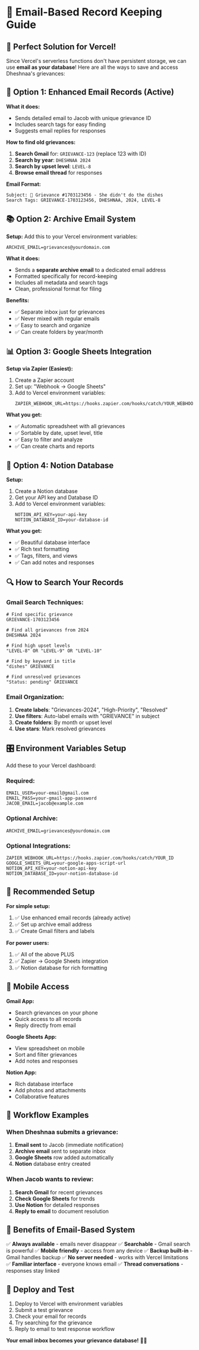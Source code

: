 # 📧 Email-Based Record Keeping Guide

## 🎯 **Perfect Solution for Vercel!**

Since Vercel's serverless functions don't have persistent storage, we can use **email as your database**! Here are all the ways to save and access Dheshnaa's grievances:

## 📨 **Option 1: Enhanced Email Records (Active)**

**What it does:**
- Sends detailed email to Jacob with unique grievance ID
- Includes search tags for easy finding
- Suggests email replies for responses

**How to find old grievances:**
1. **Search Gmail** for: `GRIEVANCE-123` (replace 123 with ID)
2. **Search by year**: `DHESHNAA 2024`
3. **Search by upset level**: `LEVEL-8`
4. **Browse email thread** for responses

**Email Format:**
```
Subject: 🚨 Grievance #1703123456 - She didn't do the dishes
Search Tags: GRIEVANCE-1703123456, DHESHNAA, 2024, LEVEL-8
```

## 📚 **Option 2: Archive Email System**

**Setup:**
Add this to your Vercel environment variables:
```
ARCHIVE_EMAIL=grievances@yourdomain.com
```

**What it does:**
- Sends a **separate archive email** to a dedicated email address
- Formatted specifically for record-keeping
- Includes all metadata and search tags
- Clean, professional format for filing

**Benefits:**
- ✅ Separate inbox just for grievances
- ✅ Never mixed with regular emails
- ✅ Easy to search and organize
- ✅ Can create folders by year/month

## 📊 **Option 3: Google Sheets Integration**

**Setup via Zapier (Easiest):**
1. Create a Zapier account
2. Set up: "Webhook → Google Sheets"
3. Add to Vercel environment variables:
   ```
   ZAPIER_WEBHOOK_URL=https://hooks.zapier.com/hooks/catch/YOUR_WEBHOOK_ID
   ```

**What you get:**
- ✅ Automatic spreadsheet with all grievances
- ✅ Sortable by date, upset level, title
- ✅ Easy to filter and analyze
- ✅ Can create charts and reports

## 📝 **Option 4: Notion Database**

**Setup:**
1. Create a Notion database
2. Get your API key and Database ID
3. Add to Vercel environment variables:
   ```
   NOTION_API_KEY=your-api-key
   NOTION_DATABASE_ID=your-database-id
   ```

**What you get:**
- ✅ Beautiful database interface
- ✅ Rich text formatting
- ✅ Tags, filters, and views
- ✅ Can add notes and responses

## 🔍 **How to Search Your Records**

### Gmail Search Techniques:
```
# Find specific grievance
GRIEVANCE-1703123456

# Find all grievances from 2024
DHESHNAA 2024

# Find high upset levels
"LEVEL-8" OR "LEVEL-9" OR "LEVEL-10"

# Find by keyword in title
"dishes" GRIEVANCE

# Find unresolved grievances
"Status: pending" GRIEVANCE
```

### Email Organization:
1. **Create labels**: "Grievances-2024", "High-Priority", "Resolved"
2. **Use filters**: Auto-label emails with "GRIEVANCE" in subject
3. **Create folders**: By month or upset level
4. **Use stars**: Mark resolved grievances

## 🎛️ **Environment Variables Setup**

Add these to your Vercel dashboard:

### Required:
```
EMAIL_USER=your-email@gmail.com
EMAIL_PASS=your-gmail-app-password
JACOB_EMAIL=jacob@example.com
```

### Optional Archive:
```
ARCHIVE_EMAIL=grievances@yourdomain.com
```

### Optional Integrations:
```
ZAPIER_WEBHOOK_URL=https://hooks.zapier.com/hooks/catch/YOUR_ID
GOOGLE_SHEETS_URL=your-google-apps-script-url
NOTION_API_KEY=your-notion-api-key
NOTION_DATABASE_ID=your-notion-database-id
```

## 🎯 **Recommended Setup**

**For simple setup:**
1. ✅ Use enhanced email records (already active)
2. ✅ Set up archive email address
3. ✅ Create Gmail filters and labels

**For power users:**
1. ✅ All of the above PLUS
2. ✅ Zapier → Google Sheets integration
3. ✅ Notion database for rich formatting

## 📱 **Mobile Access**

**Gmail App:**
- Search grievances on your phone
- Quick access to all records
- Reply directly from email

**Google Sheets App:**
- View spreadsheet on mobile
- Sort and filter grievances
- Add notes and responses

**Notion App:**
- Rich database interface
- Add photos and attachments
- Collaborative features

## 🔄 **Workflow Examples**

### When Dheshnaa submits a grievance:
1. **Email sent** to Jacob (immediate notification)
2. **Archive email** sent to separate inbox
3. **Google Sheets** row added automatically
4. **Notion** database entry created

### When Jacob wants to review:
1. **Search Gmail** for recent grievances
2. **Check Google Sheets** for trends
3. **Use Notion** for detailed responses
4. **Reply to email** to document resolution

## 🎉 **Benefits of Email-Based System**

✅ **Always available** - emails never disappear
✅ **Searchable** - Gmail search is powerful
✅ **Mobile friendly** - access from any device
✅ **Backup built-in** - Gmail handles backup
✅ **No server needed** - works with Vercel limitations
✅ **Familiar interface** - everyone knows email
✅ **Thread conversations** - responses stay linked

## 🚀 **Deploy and Test**

1. Deploy to Vercel with environment variables
2. Submit a test grievance
3. Check your email for records
4. Try searching for the grievance
5. Reply to email to test response workflow

**Your email inbox becomes your grievance database!** 📧✨ 